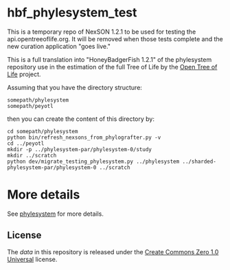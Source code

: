 # hbf_phylesystem_test

This is a temporary repo of NexSON 1.2.1 to be used for testing the 
api.opentreeoflife.org. It will be removed when those tests complete
and the new curation application "goes live."

This is a full translation into "HoneyBadgerFish 1.2.1" of the phylesystem
repository use in the estimation of the full Tree of Life by the 
[Open Tree of Life](http://opentreeoflife.org) project.

Assuming that you have the directory structure:

    somepath/phylesystem
    somepath/peyotl

then you can create the content of this directory by:

    cd somepath/phylesystem
    python bin/refresh_nexsons_from_phylografter.py -v
    cd ../peyotl
    mkdir -p ../phylesystem-par/phylesystem-0/study
    mkdir ../scratch
    python dev/migrate_testing_phylesystem.py ../phylesystem ../sharded-phylesystem-par/phylesystem-0 ../scratch

# More details

See [phylesystem](https://github.com/OpenTreeOfLife/phylesystem) for more details.

## License

The *data* in this repository is released under the [Create Commons Zero 1.0 Universal](https://creativecommons.org/publicdomain/zero/1.0/) license.

